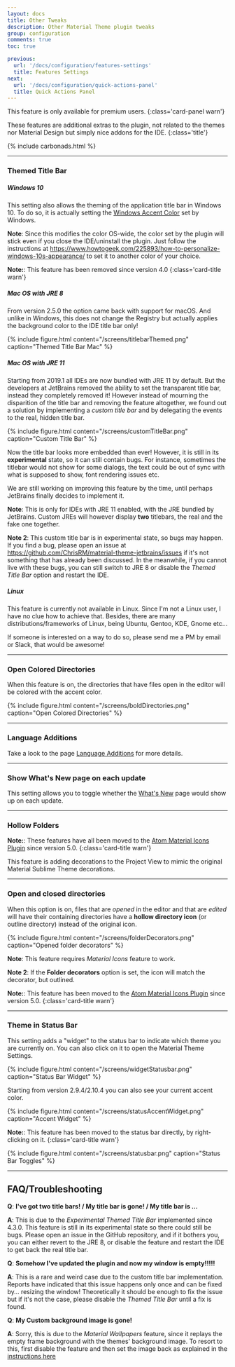 ```yaml
---
layout: docs
title: Other Tweaks
description: Other Material Theme plugin tweaks
group: configuration
comments: true
toc: true

previous:
  url: '/docs/configuration/features-settings'
  title: Features Settings
next:
  url: '/docs/configuration/quick-actions-panel'
  title: Quick Actions Panel
---
```


This feature is only available for premium users.
{:class='card-panel warn'}

These features are additional extras to the plugin, not related to the themes nor Material Design but simply nice addons
for the IDE.
{:class='title'}

{% include carbonads.html %}

----
### Themed Title Bar

##### Windows 10

This setting also allows the theming of the application title bar in Windows 10. To do so, it is actually setting the
[Windows Accent Color](https://www.howtogeek.com/225893/how-to-personalize-windows-10s-appearance/) set by Windows.

**Note**: Since this modifies the color OS-wide, the color set by the plugin will stick even if you close the
IDE/uninstall the plugin. Just follow the instructions at
<https://www.howtogeek.com/225893/how-to-personalize-windows-10s-appearance/> to set it to another color of your choice.

**Note:**: This feature has been removed since version 4.0
{:class='card-title warn'}

##### Mac OS with JRE 8

From version 2.5.0 the option came back with support for macOS. And unlike in Windows, this does not change the
Registry but actually applies the background color to the IDE title bar only!

{% include figure.html content="/screens/titlebarThemed.png" caption="Themed Title Bar Mac" %}

##### Mac OS with JRE 11

Starting from 2019.1 all IDEs are now bundled with JRE 11 by default. But the developers at JetBrains removed the ability to set the transparent title bar, instead they completely removed it! However instead of mourning the disparition of the title bar and removing the feature altogether, we found out a solution by implementing a _custom title bar_ and by delegating the events to the real, hidden title bar.

{% include figure.html content="/screens/customTitleBar.png" caption="Custom Title Bar" %}

Now the title bar looks more embedded than ever! However, it is still in its **experimental** state, so it can still contain bugs. For instance, sometimes the titlebar would not show for some dialogs, the text could be out of sync with what is supposed to show, font rendering issues etc.

We are still working on improving this feature by the time, until perhaps JetBrains finally decides to implement it.

**Note**: This is only for IDEs with JRE 11 enabled, with the JRE bundled by JetBrains. Custom JREs will however display **two** titlebars, the real and the fake one together.

**Note 2**: This custom title bar is in experimental state, so bugs may happen. If you find a bug, please open an issue at <https://github.com/ChrisRM/material-theme-jetbrains/issues> if it's not something that has already been discussed. In the meanwhile, if you cannot live with these bugs, you can still switch to JRE 8 or disable the _Themed Title Bar_ option and restart the IDE.


##### Linux

This feature is currently not available in Linux. Since I'm not a Linux user, I have no clue how to achieve that.
Besides, there are many distributions/frameworks of Linux, being Ubuntu, Gentoo, KDE, Gnome etc…

If someone is interested on a way to do so, please send me a PM by email or Slack, that would be awesome!

-----

### Open Colored Directories

When this feature is on, the directories that have files open in the editor will be colored with the accent color.

{% include figure.html content="/screens/boldDirectories.png" caption="Open Colored Directories" %}

-----

### Language Additions

Take a look to the page [Language Additions](/docs/configuration/color-scheme-additions.md) for more details.

----

### Show What's New page on each update

This setting allows you to toggle whether the [What's New](/docs/what-s-new.md) page would show up on each update.

-----

### Hollow Folders

**Note:**: These features have all been moved to the [Atom Material Icons Plugin](https://plugins.jetbrains.com/plugin/10044-atom-material-icons) since version 5.0.
{:class='card-title warn'}

This feature is adding decorations to the Project View to mimic the original Material Sublime Theme decorations.

----

### Open and closed directories

When this option is on, files that are _opened_ in the editor and that are _edited_ will have their containing
directories have a __hollow directory icon__ (or outline directory) instead of the original icon.

{% include figure.html content="/screens/folderDecorators.png" caption="Opened folder decorators" %}

**Note**: This feature requires *Material Icons* feature to work.

**Note 2**: If the **Folder decorators** option is set, the icon will match the decorator, but outlined.

**Note:**: This feature has been moved to the [Atom Material Icons Plugin](https://plugins.jetbrains.com/plugin/10044-atom-material-icons) since version 5.0.
{:class='card-title warn'}

----
### Theme in Status Bar

This setting adds a "widget" to the status bar to indicate which theme you are currently on. You can also click on it to
open the Material Theme Settings.

{% include figure.html content="/screens/widgetStatusbar.png" caption="Status Bar Widget" %}

Starting from version 2.9.4/2.10.4 you can also see your current accent color.

{% include figure.html content="/screens/statusAccentWidget.png" caption="Accent Widget" %}

**Note:**: This feature has been moved to the status bar directly, by right-clicking on it.
{:class='card-title warn'}

{% include figure.html content="/screens/statusbar.png" caption="Status Bar Toggles" %}

-----
## FAQ/Troubleshooting

**Q**: **I've got two title bars! / My title bar is gone! / My title bar is …**

**A**: This is due to the _Experimental Themed Title Bar_ implemented since 4.3.0. This feature is still in its experimental state so there could still be bugs. Please open an issue in the GitHub repository, and if it bothers you, you can either revert to the JRE 8, or disable the feature and restart the IDE to get back the real title bar.

**Q**: **Somehow I've updated the plugin and now my window is empty!!!!!**

**A**: This is a rare and weird case due to the custom title bar implementation. Reports have indicated that this issue happens only once and can be fixed by… resizing the window! Theoretically it should be enough to fix the issue but if it's not the case, please disable the _Themed Title Bar_ until a fix is found.

**Q**: **My Custom background image is gone!**

**A**: Sorry, this is due to the _Material Wallpapers_ feature, since it replays the empty frame background with the themes' background image. To resort to this, first disable the feature and then set the image back as explained in the [instructions here](https://www.jetbrains.com/help/idea/setting-background-image.html)
